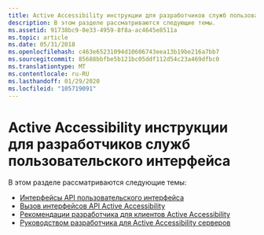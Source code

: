 ```yaml
---
title: Active Accessibility инструкции для разработчиков служб пользовательского интерфейса
description: В этом разделе рассматриваются следующие темы.
ms.assetid: 91738bc9-0e33-4959-8f8a-ac4645e8511a
ms.topic: article
ms.date: 05/31/2018
ms.openlocfilehash: c463e65231094d10606743eea13b19be216a7bb7
ms.sourcegitcommit: 85688bbfbe5b121bc05ddf112d54c23a469dfbc0
ms.translationtype: MT
ms.contentlocale: ru-RU
ms.lasthandoff: 01/29/2020
ms.locfileid: "105719091"
---
```

# <a name="active-accessibility-user-interface-services-developers-guide"></a>Active Accessibility инструкции для разработчиков служб пользовательского интерфейса

В этом разделе рассматриваются следующие темы:

-   [Интерфейсы API пользовательского интерфейса](user-interface-apis.md)
-   [Вызов интерфейсов API Active Accessibility](calling-active-accessibility-apis.md)
-   [Рекомендации разработчика для клиентов Active Accessibility](developer-s-guide-for-active-accessibility-clients.md)
-   [Руководством разработчика для Active Accessibility серверов](developer-s-guide-for-active-accessibility-servers.md)

 

 




